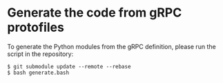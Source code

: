 # Generate the code from gRPC protofiles

To generate the Python modules from the gRPC definition, please run the script
in the repository:

```
$ git submodule update --remote --rebase
$ bash generate.bash
```
